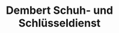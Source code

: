 ---
title: "Dembert Schuh- und Schlüsseldienst"
url: /erfurt/dembert-schuh-und-schluesseldienst/
shop: Schlüsseldienst
---